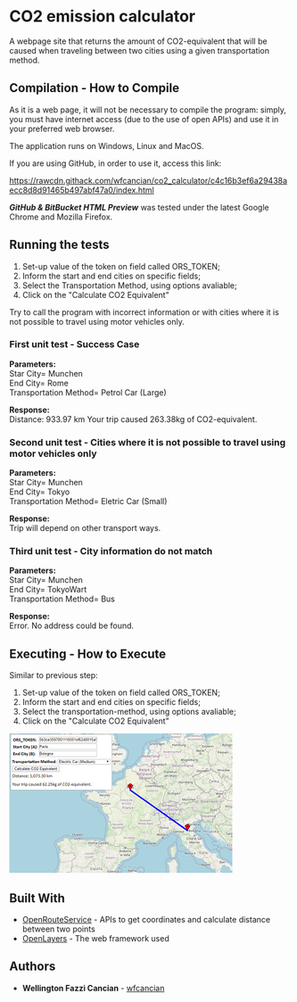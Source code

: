 # CO2 emission calculator

A webpage site that returns the amount of CO2-equivalent that will be caused when traveling between two cities using a given transportation method.

## Compilation - How to Compile

As it is a web page, it will not be necessary to compile the program: simply,  you must have internet access (due to the use of open APIs) and use it in your preferred web browser.

The application runs on Windows, Linux and MacOS.

If you are using GitHub, in order to use it, access this link:

https://rawcdn.githack.com/wfcancian/co2_calculator/c4c16b3ef6a29438aecc8d8d91465b497abf47a0/index.html

***GitHub & BitBucket HTML Preview*** was tested under the latest Google Chrome and Mozilla Firefox.

## Running the tests

1. Set-up value of the token on field called ORS_TOKEN;
2. Inform the start and end cities on specific fields;
3. Select the Transportation Method, using options avaliable;
4. Click on the "Calculate CO2 Equivalent"

Try to call the program with incorrect information or with cities where it is not possible to travel using motor vehicles only.

### First unit test - Success Case
**Parameters:**\
Star City= Munchen\
End City= Rome\
Transportation Method= Petrol Car (Large)

**Response:**\
Distance: 933.97 km 
Your trip caused 263.38kg of CO2-equivalent. 

### Second unit test - Cities where it is not possible to travel using motor vehicles only
**Parameters:**\
Star City= Munchen\
End City= Tokyo\
Transportation Method= Eletric Car (Small)

**Response:**\
Trip will depend on other transport ways. 

### Third unit test - City information do not match
**Parameters:**\
Star City= Munchen\
End City= TokyoWart\
Transportation Method= Bus

**Response:**\
Error. No address could be found. 

## Executing - How to Execute

Similar to previous step:
1. Set-up value of the token on field called ORS_TOKEN;
2. Inform the start and end cities on specific fields;
3. Select the transportation-method, using options avaliable;
4. Click on the "Calculate CO2 Equivalent"

![Example: how to Execute](https://github.com/wfcancan/co2_calculator/blob/master/example_co2.png)

## Built With
* [OpenRouteService](https://openrouteservice.org/) - APIs to get coordinates and calculate distance between two points
* [OpenLayers](http://openlayers.org) - The web framework used

## Authors

* **Wellington Fazzi Cancian** - [wfcancian](https://github.com/wfcancan)
